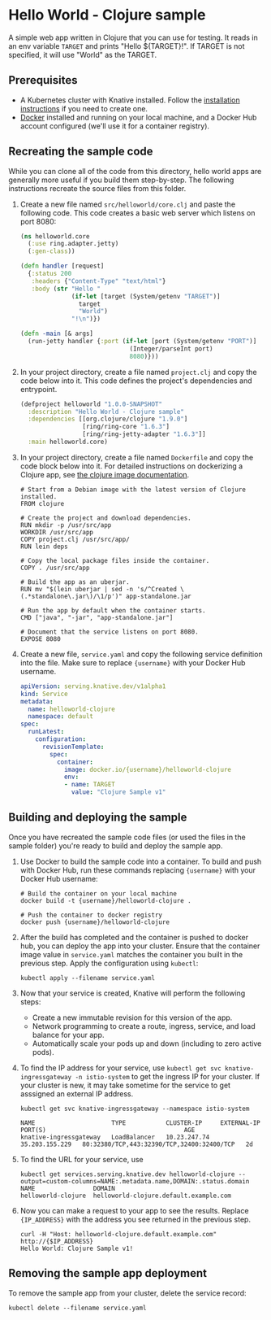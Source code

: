 # Hello World - Clojure sample

A simple web app written in Clojure that you can use for testing.
It reads in an env variable `TARGET` and prints "Hello ${TARGET}!". If
TARGET is not specified, it will use "World" as the TARGET.

## Prerequisites

* A Kubernetes cluster with Knative installed. Follow the
  [installation instructions](https://github.com/knative/docs/blob/master/install/README.md) if you need
  to create one.
* [Docker](https://www.docker.com) installed and running on your local machine,
  and a Docker Hub account configured (we'll use it for a container registry).

## Recreating the sample code

While you can clone all of the code from this directory, hello world
apps are generally more useful if you build them step-by-step. The
following instructions recreate the source files from this folder.

1. Create a new file named `src/helloworld/core.clj` and paste the following code. This
   code creates a basic web server which listens on port 8080:

    ```clojure
    (ns helloworld.core
      (:use ring.adapter.jetty)
      (:gen-class))

    (defn handler [request]
      {:status 200
       :headers {"Content-Type" "text/html"}
       :body (str "Hello "
                  (if-let [target (System/getenv "TARGET")]
                    target
                    "World")
                  "!\n")})

    (defn -main [& args]
      (run-jetty handler {:port (if-let [port (System/getenv "PORT")]
                                  (Integer/parseInt port)
                                  8080)}))
    ```
    
1. In your project directory, create a file named `project.clj` and copy the code
   below into it. This code defines the project's dependencies and entrypoint.
   
   ```clojure
   (defproject helloworld "1.0.0-SNAPSHOT"
     :description "Hello World - Clojure sample"
     :dependencies [[org.clojure/clojure "1.9.0"]
                    [ring/ring-core "1.6.3"]
                    [ring/ring-jetty-adapter "1.6.3"]]
     :main helloworld.core)
   ```

1. In your project directory, create a file named `Dockerfile` and copy the code
   block below into it. For detailed instructions on dockerizing a Clojure app, see
   [the clojure image documentation](https://github.com/docker-library/docs/tree/master/clojure).

    ```docker
    # Start from a Debian image with the latest version of Clojure installed.
    FROM clojure

    # Create the project and download dependencies.
    RUN mkdir -p /usr/src/app
    WORKDIR /usr/src/app
    COPY project.clj /usr/src/app/
    RUN lein deps

    # Copy the local package files inside the container.
    COPY . /usr/src/app

    # Build the app as an uberjar.
    RUN mv "$(lein uberjar | sed -n 's/^Created \(.*standalone\.jar\)/\1/p')" app-standalone.jar

    # Run the app by default when the container starts.
    CMD ["java", "-jar", "app-standalone.jar"]

    # Document that the service listens on port 8080.
    EXPOSE 8080
    ```

1. Create a new file, `service.yaml` and copy the following service definition
   into the file. Make sure to replace `{username}` with your Docker Hub username.

    ```yaml
    apiVersion: serving.knative.dev/v1alpha1
    kind: Service
    metadata:
      name: helloworld-clojure
      namespace: default
    spec:
      runLatest:
        configuration:
          revisionTemplate:
            spec:
              container:
                image: docker.io/{username}/helloworld-clojure
                env:
                - name: TARGET
                  value: "Clojure Sample v1"
    ```

## Building and deploying the sample

Once you have recreated the sample code files (or used the files in the sample
folder) you're ready to build and deploy the sample app.

1. Use Docker to build the sample code into a container. To build and push with
   Docker Hub, run these commands replacing `{username}` with your
   Docker Hub username:

    ```shell
    # Build the container on your local machine
    docker build -t {username}/helloworld-clojure .

    # Push the container to docker registry
    docker push {username}/helloworld-clojure
    ```

1. After the build has completed and the container is pushed to docker hub, you
   can deploy the app into your cluster. Ensure that the container image value
   in `service.yaml` matches the container you built in
   the previous step. Apply the configuration using `kubectl`:

    ```shell
    kubectl apply --filename service.yaml
    ```

1. Now that your service is created, Knative will perform the following steps:
   * Create a new immutable revision for this version of the app.
   * Network programming to create a route, ingress, service, and load balance for your app.
   * Automatically scale your pods up and down (including to zero active pods).

1. To find the IP address for your service, use
   `kubectl get svc knative-ingressgateway -n istio-system` to get the ingress IP for your
   cluster. If your cluster is new, it may take sometime for the service to get asssigned
   an external IP address.

    ```shell
    kubectl get svc knative-ingressgateway --namespace istio-system

    NAME                     TYPE           CLUSTER-IP     EXTERNAL-IP      PORT(S)                                      AGE
    knative-ingressgateway   LoadBalancer   10.23.247.74   35.203.155.229   80:32380/TCP,443:32390/TCP,32400:32400/TCP   2d

    ```

1. To find the URL for your service, use
    ```
    kubectl get services.serving.knative.dev helloworld-clojure --output=custom-columns=NAME:.metadata.name,DOMAIN:.status.domain
    NAME                DOMAIN
    helloworld-clojure  helloworld-clojure.default.example.com
    ```

1. Now you can make a request to your app to see the results. Replace
   `{IP_ADDRESS}` with the address you see returned in the previous step.

    ```shell
    curl -H "Host: helloworld-clojure.default.example.com" http://{$IP_ADDRESS}
    Hello World: Clojure Sample v1!
    ```

## Removing the sample app deployment

To remove the sample app from your cluster, delete the service record:

```shell
kubectl delete --filename service.yaml
```

